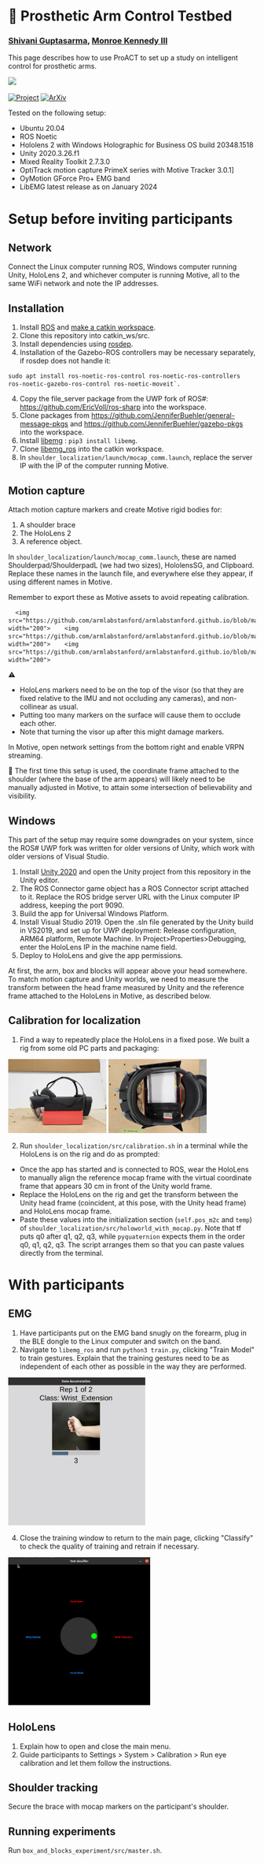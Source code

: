 # 🦾 Prosthetic Arm Control Testbed 

### [Shivani Guptasarma](https://arm.stanford.edu/people/shivani-guptasarma), [Monroe Kennedy III](https://monroekennedy3.com/)

This page describes how to use ProACT to set up a study on intelligent control for prosthetic arms.

![](https://github.com/armlabstanford/armlabstanford.github.io/blob/master/static/proact/images/proact_splash.png)

[![Project](https://img.shields.io/badge/Project_Page-ProACT-green)](https://armlabstanford.github.io/proact)
[![ArXiv](https://img.shields.io/badge/Arxiv-ProACT-red)](https://arxiv.org/abs/2407.05025) 

Tested on the following setup:
- Ubuntu 20.04 
- ROS Noetic
- Hololens 2 with Windows Holographic for Business OS build 20348.1518
- Unity 2020.3.26.f1
- Mixed Reality Toolkit 2.7.3.0
- OptiTrack motion capture PrimeX series with Motive Tracker 3.0.1]
- OyMotion GForce Pro+ EMG band
- LibEMG latest release as on January 2024

# Setup before inviting participants 

## Network

Connect the Linux computer running ROS, Windows computer running Unity, HoloLens 2, and whichever computer is running Motive, all to the same WiFi network and note the IP addresses.

## Installation

1. Install [ROS](http://wiki.ros.org/noetic/Installation/Ubuntu) and [make a catkin workspace](http://wiki.ros.org/catkin/Tutorials/create_a_workspace). 
2. Clone this repository into catkin_ws/src. 
3. Install dependencies using [rosdep](http://wiki.ros.org/rosdep). 
4. Installation of the Gazebo-ROS controllers may be necessary separately, if rosdep does not handle it:
```
sudo apt install ros-noetic-ros-control ros-noetic-ros-controllers ros-noetic-gazebo-ros-control ros-noetic-moveit`.
```
4. Copy the file_server package from the UWP fork of ROS#: https://github.com/EricVoll/ros-sharp into the workspace. 
5. Clone packages from https://github.com/JenniferBuehler/general-message-pkgs and https://github.com/JenniferBuehler/gazebo-pkgs into the workspace.
6. Install [libemg](https://libemg.github.io/libemg/index.html) : `pip3 install libemg`.
7. Clone [libemg_ros](https://github.com/armlabstanford/libemg_ros/tree/main) into the catkin workspace. 
8. In `shoulder_localization/launch/mocap_comm.launch`, replace the server IP with the IP of the computer running Motive. 

## Motion capture 

Attach motion capture markers and create Motive rigid bodies for: 
1. A shoulder brace 
2. The HoloLens 2
3. A reference object.
   
In `shoulder_localization/launch/mocap_comm.launch`, these are named Shoulderpad/ShoulderpadL (we had two sizes), HololensSG, and Clipboard. Replace these names in the launch file, and everywhere else they appear, if using different names in Motive.

Remember to export these as Motive assets to avoid repeating calibration. 

      <img src="https://github.com/armlabstanford/armlabstanford.github.io/blob/master/static/proact/images/mocap_brace.jpg" width="200">    <img src="https://github.com/armlabstanford/armlabstanford.github.io/blob/master/static/proact/images/mocap_hololens.jpg" width="200">    <img src="https://github.com/armlabstanford/armlabstanford.github.io/blob/master/static/proact/images/mocap_ref.jpg" width="200">

:warning: 
- HoloLens markers need to be on the top of the visor (so that they are fixed relative to the IMU and not occluding any cameras), and non-collinear as usual. 
- Putting too many markers on the surface will cause them to occlude each other.  
- Note that turning the visor up after this might damage markers. 

In Motive, open network settings from the bottom right and enable VRPN streaming.

:memo: The first time this setup is used, the coordinate frame attached to the shoulder (where the base of the arm appears) will likely need to be manually adjusted in Motive, to attain some intersection of believability and visibility.

## Windows

This part of the setup may require some downgrades on your system, since the ROS# UWP fork was written for older versions of Unity, which work with older versions of Visual Studio.

1. Install [Unity 2020](https://unity.com/releases/editor/archive) and open the Unity project from this repository in the Unity editor. 
2. The ROS Connector game object has a ROS Connector script attached to it. Replace the ROS bridge server URL with the Linux computer IP address, keeping the port 9090.
3. Build the app for Universal Windows Platform. 
4. Install Visual Studio 2019. Open the .sln file generated by the Unity build in VS2019, and set up for UWP deployment: Release configuration, ARM64 platform, Remote Machine. In Project>Properties>Debugging, enter the HoloLens IP in the machine name field. 
5. Deploy to HoloLens and give the app permissions.

At first, the arm, box and blocks will appear above your head somewhere. To match motion capture and Unity worlds, we need to measure the transform between the head frame measured by Unity and the reference frame attached to the HoloLens in Motive, as described below. 

## Calibration for localization

1. Find a way to repeatedly place the HoloLens in a fixed pose. We built a rig from some old PC parts and packaging:

<img src="https://github.com/armlabstanford/armlabstanford.github.io/blob/master/static/proact/images/rig_side.jpg" width="200">    <img src="https://github.com/armlabstanford/armlabstanford.github.io/blob/master/static/proact/images/rig_top_rotated.jpg" width="200">

2. Run `shoulder_localization/src/calibration.sh` in a terminal while the HoloLens is on the rig and do as prompted:
- Once the app has started and is connected to ROS, wear the HoloLens to manually align the reference mocap frame with the virtual coordinate frame that appears 30 cm in front of the Unity world frame.
- Replace the HoloLens on the rig and get the transform between the Unity head frame (coincident, at this pose, with the Unity head frame) and HoloLens mocap frame. 
- Paste these values into the initialization section (`self.pos_m2c` and `temp`) of `shoulder_localization/src/holoworld_with_mocap.py`. Note that tf puts q0 after q1, q2, q3, while `pyquaternion` expects them in the order q0, q1, q2, q3. The script arranges them so that you can paste values directly from the terminal. 

# With participants 

## EMG

1. Have participants put on the EMG band snugly on the forearm, plug in the BLE dongle to the Linux computer and switch on the band. 
2. Navigate to `libemg_ros` and run `python3 train.py`, clicking "Train Model" to train gestures. Explain that the training gestures need to be as independent of each other as possible in the way they are performed.

<img src="https://github.com/armlabstanford/armlabstanford.github.io/blob/master/static/proact/images/emg_train.png" height="300">

4. Close the training window to return to the main page, clicking "Classify" to check the quality of training and retrain if necessary.

<img src="https://github.com/armlabstanford/armlabstanford.github.io/blob/master/static/proact/images/emg_test.png" height="300">

## HoloLens

1. Explain how to open and close the main menu.
2. Guide participants to Settings > System > Calibration > Run eye calibration and let them follow the instructions. 

## Shoulder tracking 

Secure the brace with mocap markers on the participant's shoulder.

## Running experiments

Run `box_and_blocks_experiment/src/master.sh`. 

